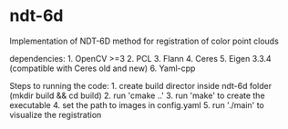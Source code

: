 # ndt-6d
Implementation of NDT-6D method for registration of color point clouds

dependencies: 
    1. OpenCV >=3
    2. PCL
    3. Flann
    4. Ceres 
    5. Eigen 3.3.4 (compatible with Ceres old and new)
    6. Yaml-cpp

Steps to running the code:
    1. create build director inside ndt-6d folder (mkdir build && cd build)
    2. run 'cmake ..'
    3. run 'make' to create the executable
    4. set the path to images in config.yaml
    5. run './main' to visualize the registration